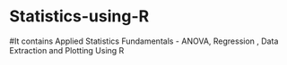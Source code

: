 # Statistics-using-R
#It contains Applied Statistics Fundamentals - ANOVA, Regression , Data Extraction and Plotting Using R
